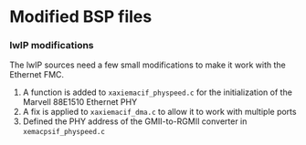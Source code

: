 Modified BSP files
==================

### lwIP modifications

The lwIP sources need a few small modifications to make it work with the Ethernet FMC.

1. A function is added to `xaxiemacif_physpeed.c` for the initialization of the Marvell 88E1510 Ethernet PHY
2. A fix is applied to `xaxiemacif_dma.c` to allow it to work with multiple ports
3. Defined the PHY address of the GMII-to-RGMII converter in `xemacpsif_physpeed.c`

